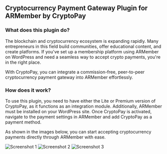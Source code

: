 ## Cryptocurrency Payment Gateway Plugin for ARMember by CryptoPay

### What does this plugin do?

The blockchain and cryptocurrency ecosystem is expanding rapidly. Many entrepreneurs in this field build communities, offer educational content, and create platforms. If you've set up a membership platform using ARMember on WordPress and need a seamless way to accept crypto payments, you're in the right place.

With CryptoPay, you can integrate a commission-free, peer-to-peer cryptocurrency payment gateway into ARMember effortlessly.

### How does it work?

To use this plugin, you need to have either the Lite or Premium version of CryptoPay, as it functions as an integration module. Additionally, ARMember must be installed on your WordPress site. Once CryptoPay is activated, navigate to the payment settings in ARMember and add CryptoPay as a payment method.

As shown in the images below, you can start accepting cryptocurrency payments directly through ARMember with ease.

![Screenshot 1](https://i.hizliresim.com/q0kv8h7.png)
![Screenshot 2](https://i.hizliresim.com/fwj3k0t.png)
![Screenshot 3](https://i.hizliresim.com/cnqo3hn.png)